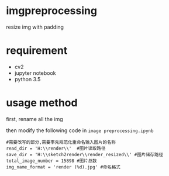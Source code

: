 # imgpreprocessing
resize img with padding
# requirement
* cv2
* jupyter notebook
* python 3.5

# usage method
first, rename all the img

then modify the following code in `image preprocessing.ipynb`

```
#需要改写的部分,需要事先规范化重命名输入图片的名称
read_dir = 'H:\\render\\'  #图片读取路径
save_dir = 'H:\\sketch2render\\render_resized\\' #图片储存路径
total_image_number = 15898 #图片总数
img_name_format = 'render (%d).jpg' #命名格式
```
